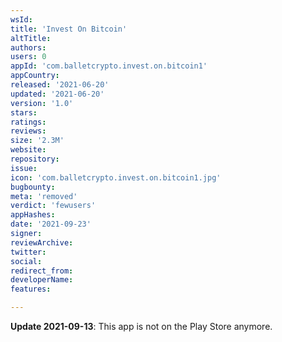 ```yaml
---
wsId: 
title: 'Invest On Bitcoin'
altTitle: 
authors: 
users: 0
appId: 'com.balletcrypto.invest.on.bitcoin1'
appCountry: 
released: '2021-06-20'
updated: '2021-06-20'
version: '1.0'
stars: 
ratings: 
reviews: 
size: '2.3M'
website: 
repository: 
issue: 
icon: 'com.balletcrypto.invest.on.bitcoin1.jpg'
bugbounty: 
meta: 'removed'
verdict: 'fewusers'
appHashes: 
date: '2021-09-23'
signer: 
reviewArchive: 
twitter: 
social: 
redirect_from: 
developerName: 
features: 

---
```


**Update 2021-09-13**: This app is not on the Play Store anymore.
